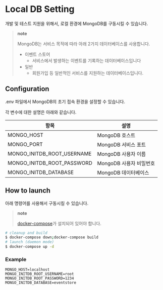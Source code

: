 # Local DB Setting

개발 및 테스트 지원을 위해서, 로컬 환경에 MongoDB를 구동시킬 수 있습니다.

> **note**
> 
> MongoDB는 서비스 목적에 따라 아래 2가지 데이터베이스를 사용합니다.
> - 이벤트 스토어
>   - 서비스에서 발생하는 이벤트를 기록하는 데이터베이스입니다
> - 일반
>   - 회원가입 등 일반적인 서비스를 지원하는 데이터베이스입니다.

## Configuration

.env 파일에서 MongoDB의 초기 접속 환경을 설정할 수 있습니다.

각 변수에 대한 설명은 아래와 같습니다.

| 항목                     | 설명                    |
|------------------------|-----------------------|
| MONGO_HOST     | MongoDB 호스트      |
| MONGO_PORT     | MongoDB 서비스 포트   |
| MONGO_INITDB_ROOT_USERNAME | MongoDB 사용자 이름   |
| MONGO_INITDB_ROOT_PASSWORD | MongoDB 사용자 비밀번호 |
| MONGO_INITDB_DATABASE | MongoDB 데이터베이스   |

## How to launch

아래 명령어를 사용해서 구동시킬 수 있습니다.

> **note**
> 
> [docker-compose](https://docs.docker.com/compose/install/)가 설치되어 있어야 합니다.


```bash
# cleanup and build
$ docker-compose down;docker-compose build
# launch (daemon mode)
$ docker-compose up -d
```

### Example

```env
MONGO_HOST=localhost
MONGO_INITDB_ROOT_USERNAME=root
MONGO_INITDB_ROOT_PASSWORD=1234
MONGO_INITDB_DATABASE=eventstore
```